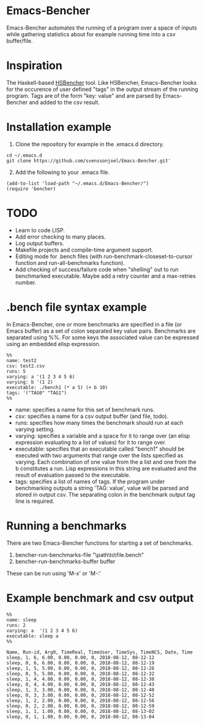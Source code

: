 # Emacs-Bencher
Emacs-Bencher automates the running of a program over a space of inputs while
gathering statistics about for example running time into a csv buffer/file. 

# Inspiration
The Haskell-based [HSBencher](https://hackage.haskell.org/package/hsbencher) tool.
Like HSBencher, Emacs-Bencher looks for the occurence of user defined "tags" in the
output stream of the running program. Tags are of the form "key: value" and are
parsed by Emacs-Bencher and added to the csv result. 

# Installation example

1. Clone the repository for example in the .emacs.d directory.
```
cd ~/.emacs.d 
git clone https://github.com/svenssonjoel/Emacs-Bencher.git'
```

2. Add the following to your .emacs file.
```
(add-to-list 'load-path "~/.emacs.d/Emacs-Bencher/")
(require 'bencher)
``` 

# TODO
  * Learn to code LISP.
  * Add error checking to many places. 
  * Log output buffers.
  * Makefile projects and compile-time argument support.
  * Editing mode for .bench files (with run-benchmark-closeset-to-cursor function and run-all-benchmarks function).
  * Add checking of success/failure code when "shelling" out to run benchmarked executable. Maybe add a retry counter and a max-retries number.

# .bench file syntax example
In Emacs-Bencher, one or more benchmarks are specified in a file (or Emacs buffer) as a set of colon separated key value pairs.
Benchmarks are separated using %%. For some keys the associated value can be expressed using an embedded elisp expression. 

```
%%
name: test2
csv: test2.csv
runs: 5
varying: a '(1 2 3 4 5 6)
varying: b '(1 2)
executable: ./bench1 (* a 5) (+ b 10)
tags: '("TAG0" "TAG1") 
%%
```
* name: specifies a name for this set of benchmark runs.
* csv: specifies a name for a csv output buffer (and file, todo).
* runs: specifies how many times the benchmark should run at each varying setting. 
* varying: specifies a variable and a space for it to range over (an elisp expression evaluating to a list of values) for it to range over.
* executable: specifies that an executable called "bench1" should be executed with two arguments
that range over the lists specified as varying. Each combination of one value from the a list and one from the b constitutes a run. Lisp expressions in this string are evaluated and the result of evaluation passed to the executable.
* tags: specifies a list of names of tags. If the program under benchmarking outputs a string 'TAG: value', value will be parsed and stored in output csv. The separating colon in the benchmark output tag line is required. 

# Running a benchmarks
There are two Emacs-Bencher functions for starting a set of benchmarks.

1. bencher-run-benchmarks-file "\path\to\file.bench"
2. bencher-run-benchmarks-buffer buffer

These can be run using 'M-x' or 'M-:'


# Example benchmark and csv output

```
%%
name: sleep
runs: 2
varying: a  '(1 2 3 4 5 6)
executable: sleep a
%%
```

```
Name, Run-id, Arg0, TimeReal, TimeUser, TimeSys, TimeNCS, Date, Time
sleep, 1, 6, 6.00, 0.00, 0.00, 0, 2018-08-12, 08-12-12
sleep, 0, 6, 6.00, 0.00, 0.00, 0, 2018-08-12, 08-12-19
sleep, 1, 5, 5.00, 0.00, 0.00, 0, 2018-08-12, 08-12-26
sleep, 0, 5, 5.00, 0.00, 0.00, 0, 2018-08-12, 08-12-32
sleep, 1, 4, 4.00, 0.00, 0.00, 0, 2018-08-12, 08-12-38
sleep, 0, 4, 4.00, 0.00, 0.00, 0, 2018-08-12, 08-12-43
sleep, 1, 3, 3.00, 0.00, 0.00, 0, 2018-08-12, 08-12-48
sleep, 0, 3, 3.00, 0.00, 0.00, 0, 2018-08-12, 08-12-52
sleep, 1, 2, 2.00, 0.00, 0.00, 0, 2018-08-12, 08-12-56
sleep, 0, 2, 2.00, 0.00, 0.00, 0, 2018-08-12, 08-12-59
sleep, 1, 1, 1.00, 0.00, 0.00, 0, 2018-08-12, 08-13-02
sleep, 0, 1, 1.00, 0.00, 0.00, 0, 2018-08-12, 08-13-04
```
